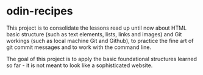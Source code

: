# odin-recipes

This project is to consolidate the lessons read up until now about HTML basic structure (such as text elements, lists, links and images) and Git workings (such as local machine Git and Github), to practice the fine art of git commit messages and to work with the command line.

The goal of this project is to apply the basic foundational structures learned so far - it is not meant to look like a sophisticated website.
